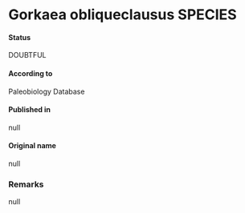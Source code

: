 Gorkaea obliqueclausus SPECIES
=======

#### Status
DOUBTFUL

#### According to
Paleobiology Database

#### Published in
null

#### Original name
null

### Remarks
null
